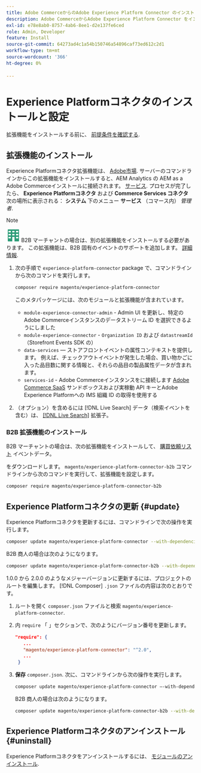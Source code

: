 ```yaml
---
title: Adobe CommerceからのAdobe Experience Platform Connector のインストールと設定
description: Adobe CommerceからAdobe Experience Platform Connector をインストール、設定、更新およびアンインストールする方法について説明します。
exl-id: e78e8ab0-8757-4ab6-8ee1-d2e137fe6ced
role: Admin, Developer
feature: Install
source-git-commit: 64273ad4c1a54b150746a54896caf73ed612c2d1
workflow-type: tm+mt
source-wordcount: '366'
ht-degree: 0%

---
```


# Experience Platformコネクタのインストールと設定

拡張機能をインストールする前に、 [前提条件を確認する](overview.md#prereqs).

## 拡張機能のインストール

Experience Platformコネクタ拡張機能は、 [Adobe市場](https://marketplace.magento.com/magento-experience-platform-connector.html). サーバーのコマンドラインからこの拡張機能をインストールすると、AEM Analytics の AEM as a Adobe Commerceインストールに接続されます。 [サービス](../landing/saas.md). プロセスが完了したら、 **Experience Platformコネクタ** および **Commerce Services コネクタ** 次の場所に表示される： **システム** 下のメニュー **サービス** （コマース内） _管理者_.

>[!NOTE]
>
>![Adobe Commerce用 B2B](../assets/b2b.svg) B2B マーチャントの場合は、別の拡張機能をインストールする必要があります。 この拡張機能は、B2B 固有のイベントのサポートを追加します。 [詳細情報](#install-the-b2b-extension).


1. 次の手順で `experience-platform-connector` package で、コマンドラインから次のコマンドを実行します。

   ```bash
   composer require magento/experience-platform-connector
   ```

   このメタパッケージには、次のモジュールと拡張機能が含まれています。

   * `module-experience-connector-admin` - Admin UI を更新し、特定のAdobe Commerceインスタンスのデータストリーム ID を選択できるようにしました
   * `module-experience-connector` - `Organization ID` および `datastreamId` （Storefront Events SDK の）
   * `data-services`  — ストアフロントイベントの属性コンテキストを提供します。 例えば、チェックアウトイベントが発生した場合、買い物かごに入った品目数に関する情報と、それらの品目の製品属性データが含まれます。
   * `services-id` - Adobe Commerceインスタンスをに接続します [Adobe Commerce SaaS](../landing/saas.md) サンドボックスおよび実稼動 API キーとAdobe Experience Platformへの IMS 組織 ID の取得を使用する

1. （オプション）を含めるには [!DNL Live Search] データ（検索イベントを含む）は、 [[!DNL Live Search]](../live-search/install.md) 拡張子。

### B2B 拡張機能のインストール

B2B マーチャントの場合は、次の拡張機能をインストールして、 [購買依頼リスト](events.md#b2b-events) イベントデータ。

をダウンロードします。 `magento/experience-platform-connector-b2b` コマンドラインから次のコマンドを実行して、拡張機能を設定します。

```bash
composer require magento/experience-platform-connector-b2b
```

## Experience Platformコネクタの更新 {#update}

Experience Platformコネクタを更新するには、コマンドラインで次の操作を実行します。

```bash
composer update magento/experience-platform-connector --with-dependencies
```

B2B 商人の場合は次のようになります。

```bash
composer update magento/experience-platform-connector-b2b --with-dependencies
```

1.0.0 から 2.0.0 のようなメジャーバージョンに更新するには、プロジェクトのルートを編集します。 [!DNL Composer] `.json` ファイルの内容は次のとおりです。

1. ルートを開く `composer.json` ファイルと検索 `magento/experience-platform-connector`.

1. 内 `require` 「 」セクションで、次のようにバージョン番号を更新します。

   ```json
   "require": {
      ...
      "magento/experience-platform-connector": "^2.0",
      ...
    }
   ```

1. **保存** `composer.json`. 次に、コマンドラインから次の操作を実行します。

   ```bash
   composer update magento/experience-platform-connector –-with-dependencies
   ```

   B2B 商人の場合は次のようになります。

   ```bash
   composer update magento/experience-platform-connector-b2b --with-dependencies
   ```

## Experience Platformコネクタのアンインストール {#uninstall}

Experience Platformコネクタをアンインストールするには、 [モジュールのアンインストール](https://experienceleague.adobe.com/docs/commerce-operations/installation-guide/tutorials/uninstall-modules.html).
